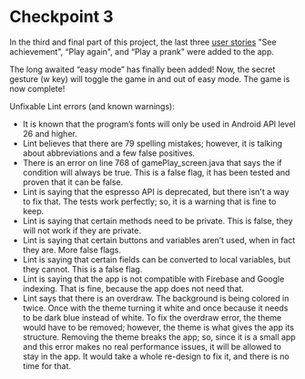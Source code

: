 # Checkpoint 3

In the third and final part of this project, the last three [user stories](../user%20stories.md) "See achievement", “Play again", and “Play a prank" were added to the app.

The long awaited “easy mode” has finally been added! Now, the secret gesture (w key) will toggle the game in and out of easy mode. The game is now complete!

Unfixable Lint errors (and known warnings):

- It is known that the program’s fonts will only be used in Android API level 26 and higher.
- Lint believes that there are 79 spelling mistakes; however, it is talking about abbreviations and a few false positives.
- There is an error on line 768 of gamePlay_screen.java that says the if condition will always be true. This is a false flag, it has been tested and proven that it can be false.
- Lint is saying that the espresso API is deprecated, but there isn't a way to fix that. The tests work perfectly; so, it is a warning that is fine to keep.
- Lint is saying that certain methods need to be private. This is false, they will not work if they are private.
- Lint is saying that certain buttons and variables aren’t used, when in fact they are. More false flags.
- Lint is saying that certain fields can be converted to local variables, but they cannot. This is a false flag.
- Lint is saying that the app is not compatible with Firebase and Google indexing. That is fine, because the app does not need that.
- Lint says that there is an overdraw. The background is being colored in twice. Once with the theme turning it white and once because it needs to be dark blue instead of white. To fix the overdraw error, the theme would have to be removed; however, the theme is what gives the app its structure. Removing the theme breaks the app; so, since it is a small app and this error makes no real performance issues, it will be allowed to stay in the app. It would take a whole re-design to fix it, and there is no time for that.
